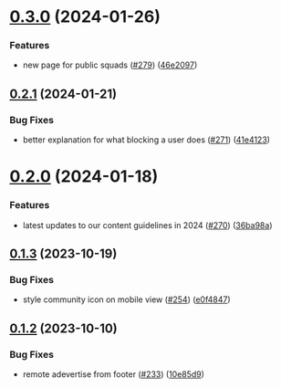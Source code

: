 # [0.3.0](https://github.com/dailydotdev/docs/compare/v0.2.1...v0.3.0) (2024-01-26)


### Features

* new page for public squads ([#279](https://github.com/dailydotdev/docs/issues/279)) ([46e2097](https://github.com/dailydotdev/docs/commit/46e2097174eb924c1af6983ef36a312da76d9a22))



## [0.2.1](https://github.com/dailydotdev/docs/compare/v0.2.0...v0.2.1) (2024-01-21)


### Bug Fixes

* better explanation for what blocking a user does ([#271](https://github.com/dailydotdev/docs/issues/271)) ([41e4123](https://github.com/dailydotdev/docs/commit/41e4123c3b14ffb02c2fd04db5129bf80b9c0a4a))



# [0.2.0](https://github.com/dailydotdev/docs/compare/v0.1.3...v0.2.0) (2024-01-18)


### Features

* latest updates to our content guidelines in 2024 ([#270](https://github.com/dailydotdev/docs/issues/270)) ([36ba98a](https://github.com/dailydotdev/docs/commit/36ba98aeb8370557bdb9064815973d0f7792246a))



## [0.1.3](https://github.com/dailydotdev/docs/compare/v0.1.2...v0.1.3) (2023-10-19)


### Bug Fixes

* style community icon on mobile view ([#254](https://github.com/dailydotdev/docs/issues/254)) ([e0f4847](https://github.com/dailydotdev/docs/commit/e0f4847a73b0450135f879360ea5d9207556040a))



## [0.1.2](https://github.com/dailydotdev/docs/compare/v0.1.1...v0.1.2) (2023-10-10)


### Bug Fixes

* remote adevertise from footer ([#233](https://github.com/dailydotdev/docs/issues/233)) ([10e85d9](https://github.com/dailydotdev/docs/commit/10e85d9cb340f09bc218ff613971c13e7c50552c))



